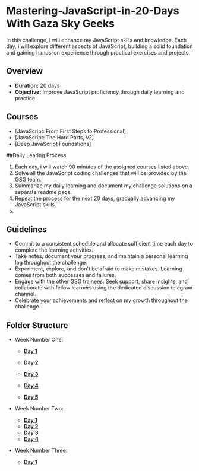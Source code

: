 # Mastering-JavaScript-in-20-Days With Gaza Sky Geeks
In this challenge, i will enhance my JavaScript skills and knowledge. Each day, i will explore different aspects of JavaScript, building a solid foundation and gaining hands-on experience through practical exercises and projects.

## Overview
- **Duration:** 20 days
- **Objective:** Improve JavaScript proficiency through daily learning and practice

## Courses
- [JavaScript: From First Steps to Professional]
- [JavaScript: The Hard Parts, v2]
- [Deep JavaScript Foundations]



##Daily Learing Process
1. Each day, i will watch 90 minutes of the assigned courses listed above.
2. Solve all the JavaScript coding challenges that will be provided by the GSG team.
3. Summarize my daily learning and document my challenge solutions on a separate readme page.
4. Repeat the process for the next 20 days, gradually advancing my JavaScript skills.
5. 


## Guidelines
- Commit to a consistent schedule and allocate sufficient time each day to complete the learning activities.
- Take notes, document your progress, and maintain a personal learning log throughout the challenge.
- Experiment, explore, and don't be afraid to make mistakes. Learning comes from both successes and failures.
- Engage with the other GSG trainees. Seek support, share insights, and collaborate with fellow learners using the dedicated discussion telegram channel.
- Celebrate your achievements and reflect on my growth throughout the challenge.
  
## Folder Structure
+ Week Number One: 
  -  [**Day 1**](https://github.com/Mohammad-taradeh/Mastering-JavaScript-in-20-Days/blob/main/Day1.md)
  -  [**Day 2**](https://github.com/Mohammad-taradeh/Mastering-JavaScript-in-20-Days/blob/main/Day2.md)
  -  [**Day 3**](https://github.com/Mohammad-taradeh/Mastering-JavaScript-in-20-Days/blob/main/Day3.md)
  -  [**Day 4**](https://github.com/Mohammad-taradeh/Mastering-JavaScript-in-20-Days/blob/main/Day4.md)
    
  -  [**Day 5**](https://github.com/Mohammad-taradeh/Mastering-JavaScript-in-20-Days/blob/main/Day5.md)

+ Week Number Two:

    - [**Day 1**](https://github.com/Mohammad-taradeh/Mastering-JavaScript-in-20-Days/blob/main/Day6.md)
    - [**Day 2**](https://github.com/Mohammad-taradeh/Mastering-JavaScript-in-20-Days/blob/main/Day7.md)
    - [**Day 3**](https://github.com/Mohammad-taradeh/Mastering-JavaScript-in-20-Days/blob/main/Day8.md)
    - [**Day 4**](https://github.com/Mohammad-taradeh/Mastering-JavaScript-in-20-Days/blob/main/Day9.md)

+ Week Number Three:
    - [**Day 1**](https://github.com/Mohammad-taradeh/Mastering-JavaScript-in-20-Days/blob/main/Day10.md)
